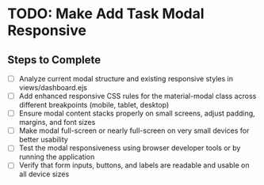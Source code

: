 # TODO: Make Add Task Modal Responsive

## Steps to Complete
- [ ] Analyze current modal structure and existing responsive styles in views/dashboard.ejs
- [ ] Add enhanced responsive CSS rules for the material-modal class across different breakpoints (mobile, tablet, desktop)
- [ ] Ensure modal content stacks properly on small screens, adjust padding, margins, and font sizes
- [ ] Make modal full-screen or nearly full-screen on very small devices for better usability
- [ ] Test the modal responsiveness using browser developer tools or by running the application
- [ ] Verify that form inputs, buttons, and labels are readable and usable on all device sizes

